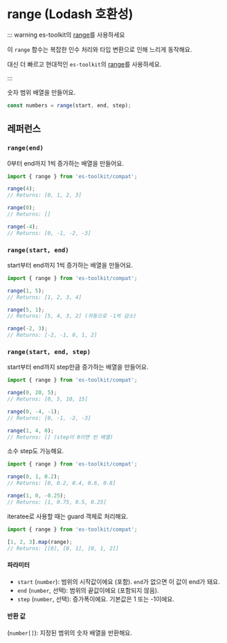 # range (Lodash 호환성)

::: warning es-toolkit의 [range](../../math/range.md)를 사용하세요

이 `range` 함수는 복잡한 인수 처리와 타입 변환으로 인해 느리게 동작해요.

대신 더 빠르고 현대적인 `es-toolkit`의 [range](../../math/range.md)를 사용하세요.

:::

숫자 범위 배열을 만들어요.

```typescript
const numbers = range(start, end, step);
```

## 레퍼런스

### `range(end)`

0부터 end까지 1씩 증가하는 배열을 만들어요.

```typescript
import { range } from 'es-toolkit/compat';

range(4);
// Returns: [0, 1, 2, 3]

range(0);
// Returns: []

range(-4);
// Returns: [0, -1, -2, -3]
```

### `range(start, end)`

start부터 end까지 1씩 증가하는 배열을 만들어요.

```typescript
import { range } from 'es-toolkit/compat';

range(1, 5);
// Returns: [1, 2, 3, 4]

range(5, 1);
// Returns: [5, 4, 3, 2] (자동으로 -1씩 감소)

range(-2, 3);
// Returns: [-2, -1, 0, 1, 2]
```

### `range(start, end, step)`

start부터 end까지 step만큼 증가하는 배열을 만들어요.

```typescript
import { range } from 'es-toolkit/compat';

range(0, 20, 5);
// Returns: [0, 5, 10, 15]

range(0, -4, -1);
// Returns: [0, -1, -2, -3]

range(1, 4, 0);
// Returns: [] (step이 0이면 빈 배열)
```

소수 step도 가능해요.

```typescript
import { range } from 'es-toolkit/compat';

range(0, 1, 0.2);
// Returns: [0, 0.2, 0.4, 0.6, 0.8]

range(1, 0, -0.25);
// Returns: [1, 0.75, 0.5, 0.25]
```

iteratee로 사용할 때는 guard 객체로 처리해요.

```typescript
import { range } from 'es-toolkit/compat';

[1, 2, 3].map(range);
// Returns: [[0], [0, 1], [0, 1, 2]]
```

#### 파라미터

- `start` (`number`): 범위의 시작값이에요 (포함). `end`가 없으면 이 값이 end가 돼요.
- `end` (`number`, 선택): 범위의 끝값이에요 (포함되지 않음).
- `step` (`number`, 선택): 증가폭이에요. 기본값은 1 또는 -1이에요.

#### 반환 값

(`number[]`): 지정된 범위의 숫자 배열을 반환해요.
